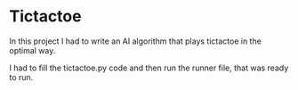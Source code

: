 # Tictactoe 

In this project I had to write an AI algorithm that plays tictactoe in the optimal way.

I had to fill the tictactoe.py code and then run the runner file, that was ready to run.
